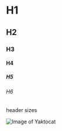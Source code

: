 # H1
## H2
### H3
#### H4
##### H5
###### H6

header sizes


![Image of Yaktocat](https://octodex.github.com/images/yaktocat.png)
